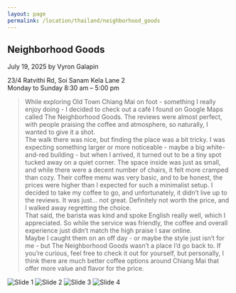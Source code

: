 ```yaml
---
layout: page
permalink: /location/thailand/neighborhood_goods
---
```


<div id="Location" style="display:none;" class="Thailand"></div>
<div class="container">     
  <article class="blog-post">
    <h2 class="display-5 link-body-emphasis mb-1">Neighborhood Goods</h2>
    <p class="blog-post-meta">
      July 19, 2025 by <!-- <a href="#"> --> Vyron Galapin <!--</a>-->
      <div class="business-info">
        <div class="info-item">
            <i class="fas fa-map-marker-alt"></i>
            <span>23/4 Ratvithi Rd, Soi Sanam Kela Lane 2</span>
        </div>
        <div class="info-item">
            <i class="far fa-clock"></i>
            <span>Monday to Sunday 8:30 am – 5:00 pm </span>
        </div>
        <!-- <div class="info-item">
            <i class="fab fa-facebook"></i>
            <a href="" target="_blank">Facebook</a>
        </div>
        <div class="info-item">
            <i class="fab  fa-instagram"></i>
            <a href="" target="_blank">Instagram</a>
        </div> -->
      </div>
    </p>
    <div class="row"> 
      <div class="col-md-9"> 
        <blockquote class="blockquote">
          <p>
            While exploring Old Town Chiang Mai on foot - something I really enjoy doing - I decided to check out a café I found on Google Maps called The Neighborhood Goods. The reviews were almost perfect, with people praising the coffee and atmosphere, so naturally, I wanted to give it a shot.
            <br />
            The walk there was nice, but finding the place was a bit tricky. I was expecting something larger or more noticeable - maybe a big white-and-red building - but when I arrived, it turned out to be a tiny spot tucked away on a quiet corner. The space inside was just as small, and while there were a decent number of chairs, it felt more cramped than cozy.
            Their coffee menu was very basic, and to be honest, the prices were higher than I expected for such a minimalist setup. I decided to take my coffee to go, and unfortunately, it didn’t live up to the reviews. It was just… not great. Definitely not worth the price, and I walked away regretting the choice.
            <br />
            That said, the barista was kind and spoke English really well, which I appreciated. So while the service was friendly, the coffee and overall experience just didn’t match the high praise I saw online.
            <br />
            Maybe I caught them on an off day - or maybe the style just isn’t for me - but The Neighborhood Goods wasn’t a place I’d go back to. If you’re curious, feel free to check it out for yourself, but personally, I think there are much better coffee options around Chiang Mai that offer more value and flavor for the price.
          </p>
        </blockquote>
      </div>     
      <div class="col-md-3">
        <div class="slideshow-container">
            <div class="slides">
                <img src="{{ site.baseurl }}/assets/images/thailand/Neighborhood Goods 1.JPEG" alt="Slide 1">
                <img src="{{ site.baseurl }}/assets/images/thailand/Neighborhood Goods 2.JPEG" alt="Slide 2">
                <img src="{{ site.baseurl }}/assets/images/thailand/Neighborhood Goods 3.JPEG" alt="Slide 3">
                <img src="{{ site.baseurl }}/assets/images/thailand/Neighborhood Goods 4.JPEG" alt="Slide 4">
            </div>
        </div>
      </div>
    </div>
    <!-- <div>
      <a href="https://maps.app.goo.gl/3AFLywg59a6m7VxH7" target="_blank">
        <div id="map-tile">
            <iframe src="https://www.google.com/maps/embed?pb=!1m18!1m12!1m3!1d31498.381159977675!2d123.28803007635597!3d9.306872929322981!2m3!1f0!2f0!3f0!3m2!1i1024!2i768!4f13.1!3m3!1m2!1s0x33ab6f6b71cb06e9%3A0xbffa3a21edd25020!2sKapeng%20Lokal%20Dgt!5e0!3m2!1sen!2sph!4v1740294951341!5m2!1sen!2sph" width="600" height="450" style="border:0;" allowfullscreen="" loading="lazy" referrerpolicy="no-referrer-when-downgrade"></iframe>
        </div>
        </a>
    </div> -->
  </article>
  <script src="{{ site.baseurl }}/assets/js/slideshow.js">
</div>
